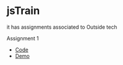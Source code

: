 # jsTrain
it has assignments associated to Outside tech

Assignment 1
- [Code](https://github.com/sanish65/jsTrain/tree/main/Assignment-1)
- [Demo](https://sanish65.github.io/jsTrain/Assignment-1)
